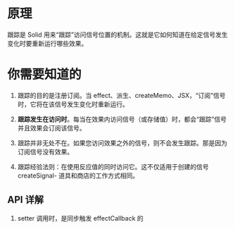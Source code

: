 # 原理

跟踪是 Solid 用来“跟踪”访问信号位置的机制。这就是它如何知道在给定信号发生变化时要重新运行哪些效果。

# 你需要知道的

1. 跟踪的目的是注册订阅。当 effect、派生、createMemo、JSX，“订阅”信号时，它将在该信号发生变化时重新运行。

2. **跟踪发生在访问时**。每当在效果内访问信号（或存储值）时，都会“跟踪”信号并且效果会订阅该信号。

3. 跟踪并非无处不在。如果您访问效果之外的信号，则不会发生跟踪。那是因为订阅信号没有效果。
4. 跟踪经验法则：在使用反应值的同时访问它。这不仅适用于创建的信号 createSignal- 道具和商店的工作方式相同。

## API 详解

1. setter 调用时，是同步触发 effectCallback 的
